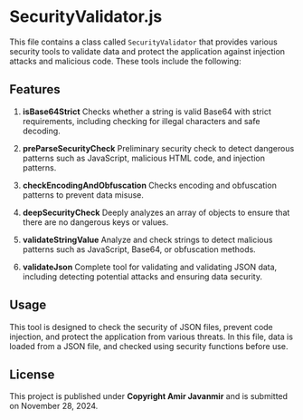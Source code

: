 # SecurityValidator.js

This file contains a class called `SecurityValidator` that provides various security tools to validate data and protect the application against injection attacks and malicious code. These tools include the following:

## Features

1. **isBase64Strict**
Checks whether a string is valid Base64 with strict requirements, including checking for illegal characters and safe decoding.

2. **preParseSecurityCheck**
Preliminary security check to detect dangerous patterns such as JavaScript, malicious HTML code, and injection patterns.

3. **checkEncodingAndObfuscation**
Checks encoding and obfuscation patterns to prevent data misuse.

4. **deepSecurityCheck**
Deeply analyzes an array of objects to ensure that there are no dangerous keys or values.

5. **validateStringValue**
Analyze and check strings to detect malicious patterns such as JavaScript, Base64, or obfuscation methods.

6. **validateJson**
Complete tool for validating and validating JSON data, including detecting potential attacks and ensuring data security.

## Usage
This tool is designed to check the security of JSON files, prevent code injection, and protect the application from various threats. In this file, data is loaded from a JSON file, and checked using security functions before use.

## License
This project is published under **Copyright Amir Javanmir** and is submitted on November 28, 2024.
